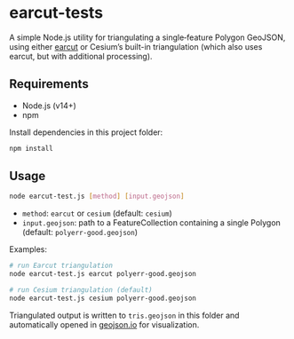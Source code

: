 # earcut-tests

A simple Node.js utility for triangulating a single‐feature Polygon GeoJSON, using either [earcut](https://github.com/mapbox/earcut) or Cesium’s built-in triangulation (which also uses earcut, but with additional processing).

## Requirements

- Node.js (v14+)
- npm

Install dependencies in this project folder:

```bash
npm install
```

## Usage

```bash
node earcut-test.js [method] [input.geojson]
```

- `method`: `earcut` or `cesium` (default: `cesium`)
- `input.geojson`: path to a FeatureCollection containing a single Polygon (default: `polyerr-good.geojson`)

Examples:

```bash
# run Earcut triangulation
node earcut-test.js earcut polyerr-good.geojson

# run Cesium triangulation (default)
node earcut-test.js cesium polyerr-good.geojson
```

Triangulated output is written to `tris.geojson` in this folder and automatically opened in [geojson.io](https://geojson.io/) for visualization.
